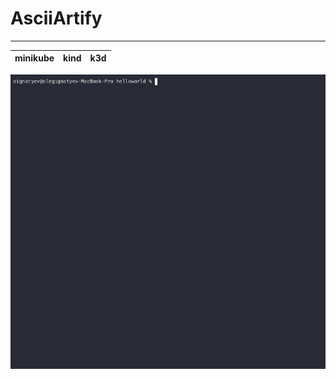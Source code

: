 # AsciiArtify
---


| minikube           | kind         | k3d               |
 ------------------- | ------------ | ------------------





![Image](.data/demo.gif)
